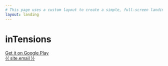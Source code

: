 ```yaml
---
# This page uses a custom layout to create a simple, full-screen landing page.
layout: landing
---
```


<div class="landing-container">
  <div class="landing-content">
    <h1>inTensions</h1>
    <a href="https://play.google.com/store/apps/details?id=com.yourapp.package" class="button">
      Get it on Google Play
    </a>
  </div>
  <div class="contact-info">
    <a href="mailto:{{ site.email }}">{{ site.email }}</a>
  </div>
</div>